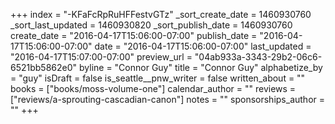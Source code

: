 +++
index = "-KFaFcRpRuHFFestvGTz"
_sort_create_date = 1460930760
_sort_last_updated = 1460930820
_sort_publish_date = 1460930760
create_date = "2016-04-17T15:06:00-07:00"
publish_date = "2016-04-17T15:06:00-07:00"
date = "2016-04-17T15:06:00-07:00"
last_updated = "2016-04-17T15:07:00-07:00"
preview_url = "04ab933a-3343-29b2-06c6-6521bb5862e0"
byline = "Connor Guy"
title = "Connor Guy"
alphabetize_by = "guy"
isDraft = false
is_seattle__pnw_writer = false
written_about = ""
books = ["books/moss-volume-one"]
calendar_author = ""
reviews = ["reviews/a-sprouting-cascadian-canon"]
notes = ""
sponsorships_author = ""
+++
